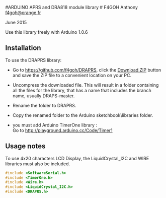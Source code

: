 #ARDUINO APRS and DRA818 module library #
F4GOH Anthony f4goh@orange.fr <br>

June 2015

Use this library freely with Arduino 1.0.6

## Installation ##
To use the DRAPRS library:  
- Go to https://github.com/f4goh/DRAPRS, click the [Download ZIP](https://github.com/f4goh/DRAPRS/archive/master.zip) button and save the ZIP file to a convenient location on your PC.
- Uncompress the downloaded file.  This will result in a folder containing all the files for the library, that has a name that includes the branch name, usually DRAPS-master.
- Rename the folder to  DRAPRS.
- Copy the renamed folder to the Arduino sketchbook\libraries folder.

- you must add Arduino TimerOne library : <br>
  Go to http://playground.arduino.cc/Code/Timer1

## Usage notes ##


To use 4x20 characters LCD Display, the LiquidCrystal_I2C and WIRE libraries must also be included.


```c++
#include <SoftwareSerial.h>
#include <TimerOne.h>
#include <Wire.h>
#include <LiquidCrystal_I2C.h>
#include <DRAPRS.h>
```
